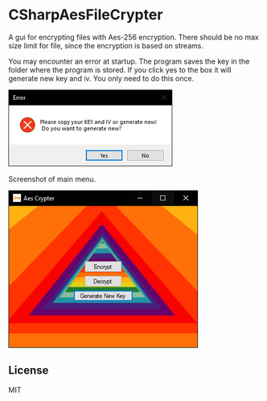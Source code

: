 # CSharpAesFileCrypter

A gui for encrypting files with Aes-256 encryption.
There should be no max size limit for file, since the encryption is based on streams.

You may encounter an error at startup. The program saves the key in the folder where the program is stored. If you click yes to the box it will generate new key and iv. You only need to do this once.

![Screenshot of errorbox](Error.PNG)

Screenshot of main menu.

![Screenshot of main menu](main.PNG)

## License
MIT
